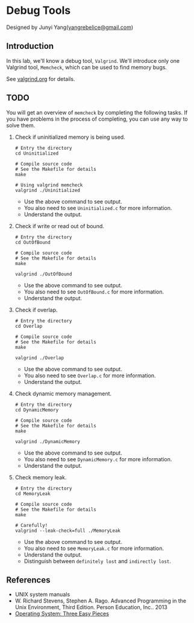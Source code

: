 # Debug Tools

Designed by Junyi Yang(yangrebelice@gmail.com)

## Introduction

In this lab, we'll know a debug tool, `Valgrind`. We'll introduce only one Valgrind tool, `Memcheck`, which can be used to find memory bugs.

See [valgrind.org](http://www.valgrind.org) for details. 

## **TODO**

You will get an overview of `memcheck` by completing the following tasks.
If you have problems in the process of completing, you can use any way to solve them.

1. Check if uninitialized memory is being used.
	```
	# Entry the directory
	cd Uninitialized

	# Compile source code
	# See the Makefile for details
	make

	# Using valgrind memcheck
	valgrind ./Uninitialized
	```
	- Use the above command to see output.
	- You also need to see `Uninitialized.c` for more information.
	- Understand the output.

2. Check if write or read out of bound.
	```
	# Entry the directory
	cd OutOfBound

	# Compile source code
	# See the Makefile for details
	make

	valgrind ./OutOfBound
	```
	- Use the above command to see output.
	- You also need to see `OutOfBound.c` for more information.
	- Understand the output.

3. Check if overlap.
	```
	# Entry the directory
	cd Overlap

	# Compile source code
	# See the Makefile for details
	make

	valgrind ./Overlap
	```
	- Use the above command to see output.
	- You also need to see `Overlap.c` for more information.
	- Understand the output.

4. Check dynamic memory management.
	```
	# Entry the directory
	cd DynamicMemory

	# Compile source code
	# See the Makefile for details
	make

	valgrind ./DynamicMemory
	```
	- Use the above command to see output.
	- You also need to see `DynamicMemory.c` for more information.
	- Understand the output.

5. Check memory leak.
	```
	# Entry the directory
	cd MemoryLeak

	# Compile source code
	# See the Makefile for details
	make

	# Carefully!
	valgrind --leak-check=full ./MemoryLeak
	```
	- Use the above command to see output.
	- You also need to see `MemoryLeak.c` for more information.
	- Understand the output.
	- Distinguish between `definitely lost` and `indirectly lost`.

## References
- UNIX system manuals
- W. Richard Stevens, Stephen A. Rago. Advanced Programming in the Unix Environment, Third Edition. Person Education, Inc.. 2013
- [Operating System: Three Easy Pieces](http://pages.cs.wisc.edu/~remzi/OSTEP/)
